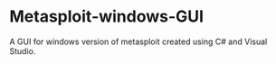 # Metasploit-windows-GUI
A GUI for windows version of metasploit created using C# and Visual Studio.

